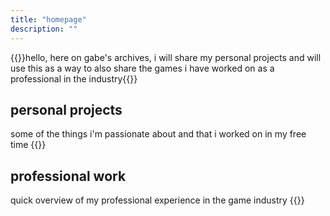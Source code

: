 ```yaml
---
title: "homepage"
description: ""
---
```


{{<lead>}}hello, here on gabe's archives, i will share my personal projects and will use this as a way to also share the games i have worked on as a professional in the industry{{</lead>}}

## personal projects
some of the things i'm passionate about and that i worked on in my free time
{{<list limit=10 title=" " where="Type" value="personal">}}

## professional work
quick overview of my professional experience in the game industry
{{<list limit=10 title=" " where="Type" value="professional">}}